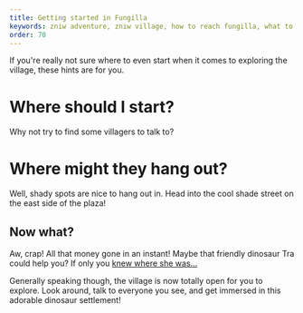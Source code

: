 ```yaml
---
title: Getting started in Fungilla
keywords: zniw adventure, zniw village, how to reach fungilla, what to do in fungilla
order: 70
---
```


If you're really not sure where to even start when it comes to exploring the village, these hints are for you.

# Where should I start?
Why not try to find some villagers to talk to?

# Where might they hang out?
Well, shady spots are nice to hang out in. Head into the cool shade street on the east side of the plaza!

## Now what?
Aw, crap! All that money gone in an instant! Maybe that friendly dinosaur Tra could help you? If only you [knew where she was...](tra.md)

Generally speaking though, the village is now totally open for you to explore. Look around, talk to everyone you see, and get immersed in this adorable dinosaur settlement!